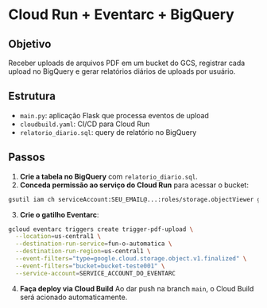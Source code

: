 # Cloud Run + Eventarc + BigQuery

## Objetivo
Receber uploads de arquivos PDF em um bucket do GCS, registrar cada upload no BigQuery e gerar relatórios diários de uploads por usuário.

## Estrutura
- `main.py`: aplicação Flask que processa eventos de upload
- `cloudbuild.yaml`: CI/CD para Cloud Run
- `relatorio_diario.sql`: query de relatório no BigQuery

## Passos

1. **Crie a tabela no BigQuery** com `relatorio_diario.sql`.
2. **Conceda permissão ao serviço do Cloud Run** para acessar o bucket:
```bash
gsutil iam ch serviceAccount:SEU_EMAIL@...:roles/storage.objectViewer gs://bucket-teste001
```
3. **Crie o gatilho Eventarc**:
```bash
gcloud eventarc triggers create trigger-pdf-upload \
  --location=us-central1 \
  --destination-run-service=fun-o-automatica \
  --destination-run-region=us-central1 \
  --event-filters="type=google.cloud.storage.object.v1.finalized" \
  --event-filters="bucket=bucket-teste001" \
  --service-account=SERVICE_ACCOUNT_DO_EVENTARC
```

4. **Faça deploy via Cloud Build**
Ao dar push na branch `main`, o Cloud Build será acionado automaticamente.
